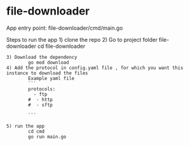 # file-downloader

App entry point: file-downloader/cmd/main.go

Steps to run the app
    1) clone the repo
    2) Go to project folder file-downloader
            cd file-downloader

    3) Download the dependency
            go mod download
    4) Add the protocol in config.yaml file , for which you want this instance to download the files
            Example yaml file
            ```
            protocols:
              - ftp
            #  - http
            #  - sftp

            ```
            
    5) run the app
            cd cmd 
            go run main.go
    
